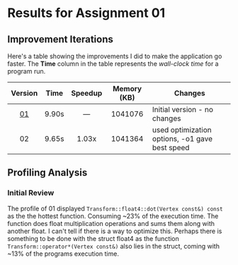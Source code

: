 # Results for Assignment 01

## Improvement Iterations

Here's a table showing the improvements I did to make the application go faster.  The **Time** column in the table represents the _wall-clock time_ for a program run.

| Version | Time | Speedup | Memory (KB) | Changes |
| :-----: | ---- | :-----: | :------: | ------- |
| [01](01.cpp) | 9.90s | &mdash; | 1041076 | Initial version - no changes |
| 02 | 9.65s | 1.03x | 1041364 | used optimization options, -o1 gave best speed |


## Profiling Analysis

### Initial Review
The profile of 01 displayed `Transform::float4::dot(Vertex const&) const` as the the hottest function.
Consuming ~23% of the execution time. The function does float multiplication operations and sums them along with another float. I can't tell if there is a way to optimize this. 
Perhaps there is something to be done with the struct float4 as the function `Transform::operator*(Vertex const&)` also lies in the struct, coming with ~13% of the programs execution time.
